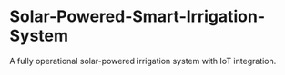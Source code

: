 # Solar-Powered-Smart-Irrigation-System
A fully operational solar-powered irrigation system with IoT integration.
